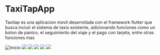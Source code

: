 # TaxiTapApp
Taxitap es una aplicacion movil desarrollada con el framework flutter que busca incluir el sistema de taxis existente, adicionando funciones como un boton de panico, el seguimiento del viaje y el pago con tarjeta, entre otras funciones mas 

![Inicio](/msg-907487011-6634.jpg)
![](/msg-907487011-6635.jpg)
![](/msg-907487011-6636.jpg)
![](/msg-907487011-6637.jpg)
![](/msg-907487011-6638.jpg)
![](/msg-907487011-6639.jpg)
